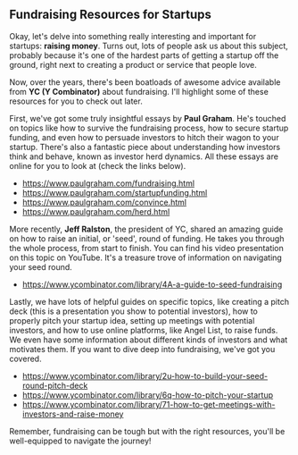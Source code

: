 ## Fundraising Resources for Startups

Okay, let's delve into something really interesting and important for startups: **raising money**. Turns out, lots of people ask us about this subject, probably because it's one of the hardest parts of getting a startup off the ground, right next to creating a product or service that people love.

Now, over the years, there's been boatloads of awesome advice available from **YC (Y Combinator)** about fundraising. I'll highlight some of these resources for you to check out later.

First, we've got some truly insightful essays by **Paul Graham**. He's touched on topics like how to survive the fundraising process, how to secure startup funding, and even how to persuade investors to hitch their wagon to your startup. There's also a fantastic piece about understanding how investors think and behave, known as investor herd dynamics. All these essays are online for you to look at (check the links below).
* https://www.paulgraham.com/fundraising.html
* https://www.paulgraham.com/startupfunding.html
* https://www.paulgraham.com/convince.html
* https://www.paulgraham.com/herd.html

More recently, **Jeff Ralston**, the president of YC, shared an amazing guide on how to raise an initial, or 'seed', round of funding. He takes you through the whole process, from start to finish. You can find his video presentation on this topic on YouTube. It's a treasure trove of information on navigating your seed round.
* https://www.ycombinator.com/library/4A-a-guide-to-seed-fundraising

Lastly, we have lots of helpful guides on specific topics, like creating a pitch deck (this is a presentation you show to potential investors), how to properly pitch your startup idea, setting up meetings with potential investors, and how to use online platforms, like Angel List, to raise funds. We even have some information about different kinds of investors and what motivates them. If you want to dive deep into fundraising, we've got you covered.
* https://www.ycombinator.com/library/2u-how-to-build-your-seed-round-pitch-deck
* https://www.ycombinator.com/library/6q-how-to-pitch-your-startup
* https://www.ycombinator.com/library/71-how-to-get-meetings-with-investors-and-raise-money

Remember, fundraising can be tough but with the right resources, you'll be well-equipped to navigate the journey!